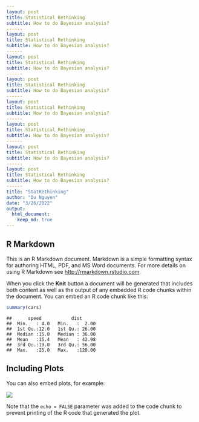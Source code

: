 ```yaml
---
layout: post
title: Statistical Rethinking
subtitle: How to do Bayesian analysis?
------
layout: post
title: Statistical Rethinking
subtitle: How to do Bayesian analysis?
------
layout: post
title: Statistical Rethinking
subtitle: How to do Bayesian analysis?
------
layout: post
title: Statistical Rethinking
subtitle: How to do Bayesian analysis?
------
layout: post
title: Statistical Rethinking
subtitle: How to do Bayesian analysis?
------
layout: post
title: Statistical Rethinking
subtitle: How to do Bayesian analysis?
------
layout: post
title: Statistical Rethinking
subtitle: How to do Bayesian analysis?
------
layout: post
title: Statistical Rethinking
subtitle: How to do Bayesian analysis?
------
title: "StatRethinking"
author: "Du Nguyen"
date: "3/26/2022"
output:
  html_document:
    keep_md: true
---
```




## R Markdown

This is an R Markdown document. Markdown is a simple formatting syntax for authoring HTML, PDF, and MS Word documents. For more details on using R Markdown see <http://rmarkdown.rstudio.com>.

When you click the **Knit** button a document will be generated that includes both content as well as the output of any embedded R code chunks within the document. You can embed an R code chunk like this:


```r
summary(cars)
```

```
##      speed           dist       
##  Min.   : 4.0   Min.   :  2.00  
##  1st Qu.:12.0   1st Qu.: 26.00  
##  Median :15.0   Median : 36.00  
##  Mean   :15.4   Mean   : 42.98  
##  3rd Qu.:19.0   3rd Qu.: 56.00  
##  Max.   :25.0   Max.   :120.00
```

## Including Plots

You can also embed plots, for example:

![]({{site_url}}/img/blog_images/{{site_url}}/img/blog_images/{{site_url}}/img/blog_images/{{site_url}}/img/blog_images/{{site_url}}/img/blog_images/{{site_url}}/img/blog_images/{{site_url}}/img/blog_images/{{site_url}}/img/blog_images/statistical_rethinking_files/figure-html/pressure-1.png)<!-- -->

Note that the `echo = FALSE` parameter was added to the code chunk to prevent printing of the R code that generated the plot.
